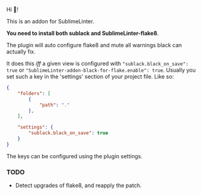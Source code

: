 Hi :wave:!

This is an addon for SublimeLinter. 

**You need to install both sublack and SublimeLinter-flake8**.

The plugin will auto configure flake8 and mute all warnings black can actually fix. 

It does this _iff_ a given view is configured with `"sublack.black_on_save": true` or `"SublimeLinter-addon-black-for-flake.enable": true`. Usually you set such a key in the 'settings' section of your project file. Like so:

```json
{
    "folders": [
        {
            "path": "."
        },
    ],

    "settings": {
        "sublack.black_on_save": true
    }
}
```

The keys can be configured using the plugin settings.



### TODO
- Detect upgrades of flake8, and reapply the patch. 

